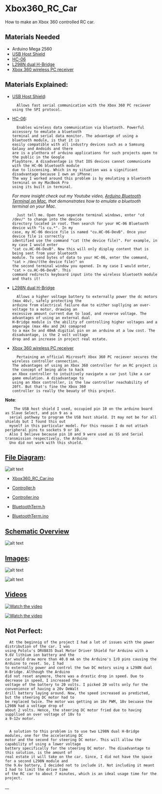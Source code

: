 # Xbox360_RC_Car
How to make an Xbox 360 controlled RC car.
## Materials Needed
- Arduino Mega 2560
- [USB Host Shield](https://www.amazon.com/gp/product/B0777DR3T6/ref=oh_aui_detailpage_o01_s00?ie=UTF8&psc=1)
- [HC-06](https://www.aliexpress.com/item/hc-06-HC-06-RF-Wireless-Bluetooth-Transceiver-Slave-Module-RS232-TTL-to-UART-converter-and/32342784842.html?spm=2114.search0104.3.1.79ce13d2qctt7T&ws_ab_test=searchweb0_0,searchweb201602_4_10152_10151_10065_10344_10130_10068_10324_10547_10342_10325_10546_10343_10340_10548_10341_10545_10696_10084_10083_10618_10307_10869_10868_10059_100031_10103_10624_10623_10622_10621_10620,searchweb201603_51,ppcSwitch_4&algo_expid=158111f5-c4fc-42ac-b751-206c2e3157c1-0&algo_pvid=158111f5-c4fc-42ac-b751-206c2e3157c1&transAbTest=ae803_1&priceBeautifyAB=0)
- [L298N dual H-Bridge](https://www.aliexpress.com/item/Free-Shipping-New-Dual-H-Bridge-DC-Stepper-Motor-Drive-Controller-Board-Module-L298N-MOTOR-DRIVER/32769190826.html?spm=2114.search0104.3.1.5d6f7c3aoKtXZs&ws_ab_test=searchweb0_0,searchweb201602_4_10152_10151_10065_10344_10130_10068_10324_10547_10342_10325_10546_10343_10340_10548_10341_10545_10696_10084_10083_10618_10307_10869_10868_10059_100031_10103_10624_10623_10622_10621_10620,searchweb201603_51,ppcSwitch_4&algo_expid=cf1a614a-d31a-4e1a-860b-7835930ec4b3-0&algo_pvid=cf1a614a-d31a-4e1a-860b-7835930ec4b3&transAbTest=ae803_1&priceBeautifyAB=0)
- [Xbox 360 wireless PC receiver](https://www.amazon.com/gp/product/B00FAS1WDG/ref=oh_aui_detailpage_o01_s01?ie=UTF8&psc=1)

## Materials Explained:

- [USB Host Shield](https://www.amazon.com/gp/product/B0777DR3T6/ref=oh_aui_detailpage_o01_s00?ie=UTF8&psc=1):

        Allows fast serial communication with the Xbox 360 PC reciever using the SPI protocol.

- [HC-06](https://www.aliexpress.com/item/hc-06-HC-06-RF-Wireless-Bluetooth-Transceiver-Slave-Module-RS232-TTL-to-UART-converter-and/32342784842.html?spm=2114.search0104.3.1.79ce13d2qctt7T&ws_ab_test=searchweb0_0,searchweb201602_4_10152_10151_10065_10344_10130_10068_10324_10547_10342_10325_10546_10343_10340_10548_10341_10545_10696_10084_10083_10618_10307_10869_10868_10059_100031_10103_10624_10623_10622_10621_10620,searchweb201603_51,ppcSwitch_4&algo_expid=158111f5-c4fc-42ac-b751-206c2e3157c1-0&algo_pvid=158111f5-c4fc-42ac-b751-206c2e3157c1&transAbTest=ae803_1&priceBeautifyAB=0): 

        Enables wireless data communication via bluetooth. Powerful accessory to emulate a bluetooth
      terminal and serial data monitor. The advantage of using a bluetooth module, is that it is 
      easily compatible with all industry devices such as a Samsung Galaxy and Andoids and there 
      are is a plethora of arduino applications for such projects open to the public in the Google
      PlayStore. A disadvantage is that IOS devices cannot communicate with the HC-06 bluetooth module
      due to liscensing. Which in my situation was a significant disadvantage because I own an iPhone. 
      The way I worked around this problem is by emulating a bluetooth terminal on my MacBook Pro 
      using its built in terminal. 
      
  *For more insight check out my Youtube video, [Arduino Bluetooth Terminal on Mac](https://www.youtube.com/watch?v=Y0Y6UQC1j8k&t=1s), that
  demonstrates how to emulate a bluetooth terminal on your Mac.*
  
        Just tell me. Open two seperate terminal windows, enter "cd /dev/" to change into the device 
      directory located in root. Then search for your HC-06 Bluetooth device with "ls cu.*". In my  
      case, my HC-06 device file is named "cu.HC-06-DevB". Once your device file is correctly  
      identified use the command "cat (the device file)". For example, in my case I would enter  
      "cat cu.HC-06-DevB". Now this will only display content that is being sent from your bluetooth
      module. To send bytes of data to your HC-06, enter the command, "cat > /dev/(the device file)" on 
      the second terminal window you opened. In my case I would enter, "cat > cu.HC-06-DevB". This 
      command redirects keyboard input into the wireless bluetooth module and thats it!


- [L298N dual H-Bridge](https://www.aliexpress.com/item/Free-Shipping-New-Dual-H-Bridge-DC-Stepper-Motor-Drive-Controller-Board-Module-L298N-MOTOR-DRIVER/32769190826.html?spm=2114.search0104.3.1.5d6f7c3aoKtXZs&ws_ab_test=searchweb0_0,searchweb201602_4_10152_10151_10065_10344_10130_10068_10324_10547_10342_10325_10546_10343_10340_10548_10341_10545_10696_10084_10083_10618_10307_10869_10868_10059_100031_10103_10624_10623_10622_10621_10620,searchweb201603_51,ppcSwitch_4&algo_expid=cf1a614a-d31a-4e1a-860b-7835930ec4b3-0&algo_pvid=cf1a614a-d31a-4e1a-860b-7835930ec4b3&transAbTest=ae803_1&priceBeautifyAB=0)
          
        Allows a higher voltage battery to externally power the dc motors (max 46v), safely protecting the 
      arduino from electrical failure due to either supllying an over-voltage to a motor, drawing an 
      excessive amount current due to load, and reverse voltage. The advantages of using an external dual 
      H-Bridge module is the ability of controlling higher voltages and a amperage (max 46v and 2A) comapred 
      to a max 5v and 40mA digitial pin on an arduino at a low cost. The disadvantage, is the 2 volt voltage 
      drop and an increase in project real estate.

- [Xbox 360 wireless PC receiver](https://www.amazon.com/gp/product/B00FAS1WDG/ref=oh_aui_detailpage_o01_s01?ie=UTF8&psc=1)
     
        Pertaining an official Microsoft Xbox 360 PC reciever secures the wireless controller connection. 
      The advantages of using an Xbox 360 controller for an RC project is the concept of being able to hack 
      an Xbox controller to intuitively navigate a car just like a car game emulation. A disadvantage to 
      using an Xbox controller, is the low controller reachability of 20ft. But that's fine the Xbox 360 
      controller is really the beuaty of this project. 

__Note__:

        The USB host shield I used, occupied pin 10 on the arduino board as Slave Select, and pin 9 as a 
      serial pathway to program the USB host shield. It may not be for all shields but I found this out 
      myself in this particular model. For this reason I do not attach peripheral pins to sockets 9 or 10.
      Also I believe because pin 10 and 9 were used as SS and Serial transmission respectively, the Arduino 
      Uno did not work with this shield. 
      
## [File Diagram](https://github.com/jimenezjose/Xbox360_RC_Car/blob/master/images/Xbox360_RC_Car%20Program%20Flow.jpg):
![alt text]( https://github.com/jimenezjose/Xbox360_RC_Car/blob/master/images/Xbox360_RC_Car%20Program%20Flow.jpg "Program flow")

  - [Xbox360_RC_Car.ino](https://github.com/jimenezjose/Xbox360_RC_Car/blob/master/Xbox360_RC_Car/Xbox360_RC_Car.ino)
  
  - [Controller.h](https://github.com/jimenezjose/Xbox360_RC_Car/blob/master/Xbox360_RC_Car/Controller.h)
  
  - [Controller.ino](https://github.com/jimenezjose/Xbox360_RC_Car/blob/master/Xbox360_RC_Car/Controller.ino)
  
  - [BluetoothTerm.h](https://github.com/jimenezjose/Xbox360_RC_Car/blob/master/Xbox360_RC_Car/BluetoothTerm.h)
  
  - [BluetoothTerm.ino](https://github.com/jimenezjose/Xbox360_RC_Car/blob/master/Xbox360_RC_Car/BluetoothTerm.ino)
  
## [Schematic Overview](https://github.com/jimenezjose/Xbox360_RC_Car/blob/master/images/Schematic.jpg)  
![alt text]( https://github.com/jimenezjose/Xbox360_RC_Car/blob/master/images/Schematic.jpg "Schematic Overview")

## [Images](https://github.com/jimenezjose/Xbox360_RC_Car/tree/master/images):

![alt text]( https://github.com/jimenezjose/Xbox360_RC_Car/blob/master/images/RC_Car_With_Controller.JPG "RC car")

![alt text]( https://github.com/jimenezjose/Xbox360_RC_Car/blob/master/images/Xbox360_TopView.JPG "RC car")

## [Videos](https://www.youtube.com/channel/UCbjWL-dwOju9F-2Tt2TZt5A)

[![Watch the video](https://github.com/jimenezjose/Xbox360_RC_Car/blob/master/images/Youtube%20Image.png)](https://www.youtube.com/watch?v=KNwCAxgSPRE)

[![Watch the video](https://github.com/jimenezjose/Xbox360_RC_Car/blob/master/images/Bluetooth%20Term%20Youtube%20Image.png)](https://www.youtube.com/watch?v=Y0Y6UQC1j8k)


## Not Perfect:

      At the beginnig of the project I had a lot of issues with the power distribution of the car. I was 
    using Pololu's DRV8835 Dual Motor Driver Shield for Arduino with a 9.6V lithium ion battery and the
    car would draw more than 40.0 mA on the Arduino's I/O pins causing the Arduino to reset. So, I had 
    to externally power and control the two DC motors using a L298N dual H-Bridge. Although the Arduino
    did not reset anymore, there was a drastic drop in speed. Due to decrease in speed, I increased the 
    voltage of the battery to 20 volts. I picked 20 volts only for the convenience of having a 20v DeWalt
    drill battery laying around. Now, the speed increased as predicted, but the steering DC motor had to 
    be replaced twice. The motor was getting an 18v PWM, 18v becuase the L298N had a voltage drop of 
    about 2 volts. Hence, the steering DC motor fried due to having suppllied an over voltage of 18v to 
    a 9-12v motor.
     
    
      A solution to this problem is to use two L298N dual H-Bridge modules, one for the accelerating DC 
    motor and the second for steering DC motor. This will allow the capability of using a lower voltage
    battery specifically for the steering DC motor. The disadvantage to this solution, is the amount of
    real estate it will take on the car. Since, I did not have the space for a second L298N module and 
    the 9.6v battery, I decided not to include it. Not including it meant I had to limit the drive time
    of the RC car to about 7 minutes, which is an ideal usage time for the project.

__
